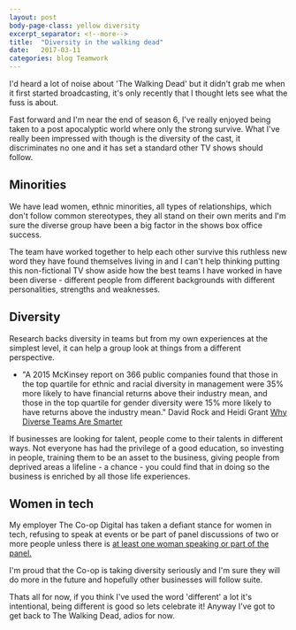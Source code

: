 ```yaml
---
layout: post
body-page-class: yellow diversity
excerpt_separator: <!--more-->
title:  "Diversity in the walking dead"
date:   2017-03-11
categories: blog Teamwork
---
```


I'd heard a lot of noise about 'The Walking Dead' but it didn't grab me when it first started broadcasting, it's only recently that I thought lets see what the fuss is about.
<!--more-->

Fast forward and I'm near the end of season 6, I've really enjoyed being taken to a post apocalyptic world where only the strong survive.  What I've really been impressed with though is the diversity of the cast, it discriminates no one and it has set a standard other TV shows should follow.

## Minorities

We have lead women, ethnic minorities, all types of relationships, which don't follow common stereotypes, they all stand on their own merits and I'm sure the diverse group have been a big factor in the shows box office success.

The team have worked together to help each other survive this ruthless new word they have found themselves living in and I can't help thinking putting this non-fictional TV show aside how the best teams I have worked in have been diverse  - different people from different backgrounds with different personalities, strengths and weaknesses.

## Diversity

Research backs diversity in teams but from my own experiences at the simplest level, it can help a group look at things from a different perspective.   

<ul class="highlight">
	<li>"A 2015 McKinsey report on 366 public companies found that those in the top quartile for ethnic and racial diversity in management were 35% more likely to have financial returns above their industry mean, and those in the top quartile for gender diversity were 15% more likely to have returns above the industry mean." <span class="author-citation">David Rock and Heidi Grant <a href="https://hbr.org/2016/11/why-diverse-teams-are-smarter">Why Diverse Teams Are Smarter</a></span></li>
</ul>

If businesses are looking for talent, people come to their talents in different ways.  Not everyone has had the privilege of a good education, so investing in people, training them to be an asset to the business, giving people from deprived areas a lifeline - a chance - you could find that in doing so the business is enriched by all those life experiences.

## Women in tech

My employer The Co-op Digital has taken a defiant stance for women in tech, refusing to speak at events or be part of panel discussions of two or more people unless there is <a href="https://digitalblog.coop.co.uk/2016/07/26/gender-diversity-at-conferences-events/">at least one woman speaking or part of the panel.</a>

I'm proud that the Co-op is taking diversity seriously and I'm sure they will do more in the future and hopefully other businesses will follow suite.

Thats all for now, if you think I've used the word 'different' a lot it's intentional, being different is good so lets celebrate it! Anyway I've got to get back to The Walking Dead, adios for now.
